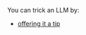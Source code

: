 You can trick an LLM by:

- [offering it a tip](https://minimaxir.com/2024/02/chatgpt-tips-analysis/)